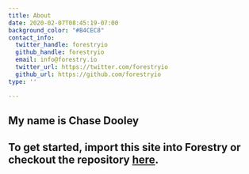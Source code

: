 ```yaml
---
title: About
date: 2020-02-07T08:45:19-07:00
background_color: "#B4CEC8"
contact_info:
  twitter_handle: forestryio
  github_handle: forestryio
  email: info@forestry.io
  twitter_url: https://twitter.com/forestryio
  github_url: https://github.com/forestryio
type: ''

---
```

## My name is Chase Dooley

## To get started, import this site into Forestry or checkout the repository [here](https://github.com/kendallstrautman/starter-blog-hugo "forestry starter blog hugo").